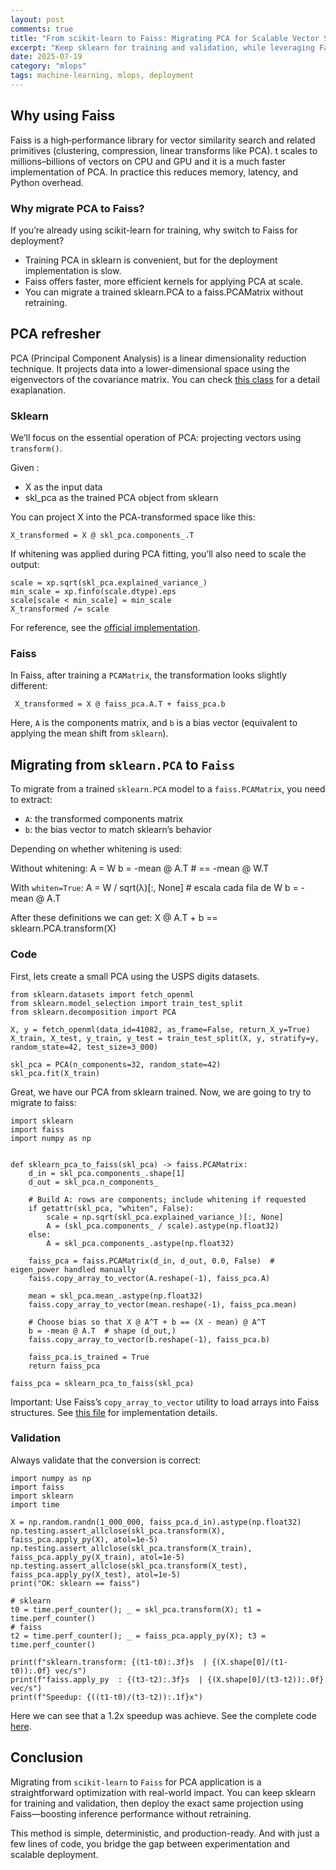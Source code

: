```yaml
---
layout: post
comments: true
title: "From scikit-learn to Faiss: Migrating PCA for Scalable Vector Search"
excerpt: "Keep sklearn for training and validation, while leveraging Faiss for high-performance production inference."
date: 2025-07-19
category: "mlops"
tags: machine-learning, mlops, deployment
---
```


## Why using Faiss ##

Faiss is a high‑performance library for vector similarity search and related primitives (clustering, compression, linear transforms like PCA). t scales to millions–billions of vectors on CPU and GPU and it is a much faster implementation of PCA. In practice this reduces memory, latency, and Python overhead.

### Why migrate PCA to Faiss? ###

If you’re already using scikit-learn for training, why switch to Faiss for deployment?

* Training PCA in sklearn is convenient, but for the deployment implementation is slow.
* Faiss offers faster, more efficient kernels for applying PCA at scale.
* You can migrate a trained sklearn.PCA to a faiss.PCAMatrix without retraining.

## PCA refresher ##

PCA (Principal Component Analysis) is a linear dimensionality reduction technique. It projects data into a lower-dimensional space using the eigenvectors of the covariance matrix. You can check [this class](https://youtu.be/dhK8nbtii6I?si=rEa2z5YDaGERLTfy) for a detail exaplanation.

### Sklearn ###

We’ll focus on the essential operation of PCA: projecting vectors using `transform()`.

Given :
* X as the input data
* skl_pca as the trained PCA object from sklearn

You can project X into the PCA-transformed space like this:

    X_transformed = X @ skl_pca.components_.T

If whitening was applied during PCA fitting, you’ll also need to scale the output:

    scale = xp.sqrt(skl_pca.explained_variance_)
    min_scale = xp.finfo(scale.dtype).eps
    scale[scale < min_scale] = min_scale
    X_transformed /= scale

For reference, see the [official implementation](https://github.com/scikit-learn/scikit-learn/blob/c5497b7f7/sklearn/decomposition/_base.py#L116).

### Faiss ###

In Faiss, after training a `PCAMatrix`, the transformation looks slightly different:

     X_transformed = X @ faiss_pca.A.T + faiss_pca.b

Here, `A` is the components matrix, and `b` is a bias vector (equivalent to applying the mean shift from `sklearn`).

## Migrating from `sklearn.PCA` to `Faiss` ##

To migrate from a trained `sklearn.PCA` model to a `faiss.PCAMatrix`, you need to extract:
* `A`: the transformed components matrix 
* `b`: the bias vector to match sklearn’s behavior

Depending on whether whitening is used:

Without whitening:
    A = W
    b = -mean @ A.T   # == -mean @ W.T

With `whiten=True`:
    A = W / sqrt(λ)[:, None]   # escala cada fila de W
    b = -mean @ A.T

After these definitions we can get:
    X @ A.T + b  ==  sklearn.PCA.transform(X)

### Code ###

First, lets create a small PCA using the  USPS digits datasets.

```
from sklearn.datasets import fetch_openml
from sklearn.model_selection import train_test_split
from sklearn.decomposition import PCA

X, y = fetch_openml(data_id=41082, as_frame=False, return_X_y=True)
X_train, X_test, y_train, y_test = train_test_split(X, y, stratify=y, random_state=42, test_size=3_000)

skl_pca = PCA(n_components=32, random_state=42)
skl_pca.fit(X_train)
```

Great, we have our PCA from sklearn trained. Now, we are going to try to migrate to faiss:

```
import sklearn
import faiss
import numpy as np


def sklearn_pca_to_faiss(skl_pca) -> faiss.PCAMatrix:
    d_in = skl_pca.components_.shape[1]
    d_out = skl_pca.n_components_

    # Build A: rows are components; include whitening if requested
    if getattr(skl_pca, "whiten", False):
        scale = np.sqrt(skl_pca.explained_variance_)[:, None]
        A = (skl_pca.components_ / scale).astype(np.float32)
    else:
        A = skl_pca.components_.astype(np.float32)

    faiss_pca = faiss.PCAMatrix(d_in, d_out, 0.0, False)  # eigen_power handled manually
    faiss.copy_array_to_vector(A.reshape(-1), faiss_pca.A)

    mean = skl_pca.mean_.astype(np.float32)
    faiss.copy_array_to_vector(mean.reshape(-1), faiss_pca.mean)

    # Choose bias so that X @ A^T + b == (X - mean) @ A^T
    b = -mean @ A.T  # shape (d_out,)
    faiss.copy_array_to_vector(b.reshape(-1), faiss_pca.b)

    faiss_pca.is_trained = True
    return faiss_pca

faiss_pca = sklearn_pca_to_faiss(skl_pca)
```

Important: Use Faiss’s `copy_array_to_vector` utility to load arrays into Faiss structures. See [this file](https://github.com/facebookresearch/faiss/blob/514b44fca8542bafe8640adcbf1cccce1900f74c/faiss/python/array_conversions.py#L128) for implementation details.

### Validation ###

Always validate that the conversion is correct:

```
import numpy as np
import faiss
import sklearn
import time

X = np.random.randn(1_000_000, faiss_pca.d_in).astype(np.float32)
np.testing.assert_allclose(skl_pca.transform(X), faiss_pca.apply_py(X), atol=1e-5)
np.testing.assert_allclose(skl_pca.transform(X_train), faiss_pca.apply_py(X_train), atol=1e-5)
np.testing.assert_allclose(skl_pca.transform(X_test), faiss_pca.apply_py(X_test), atol=1e-5)
print("OK: sklearn == faiss")

# sklearn
t0 = time.perf_counter(); _ = skl_pca.transform(X); t1 = time.perf_counter()
# faiss
t2 = time.perf_counter(); _ = faiss_pca.apply_py(X); t3 = time.perf_counter()

print(f"sklearn.transform: {(t1-t0):.3f}s  | {(X.shape[0]/(t1-t0)):.0f} vec/s")
print(f"faiss.apply_py  : {(t3-t2):.3f}s  | {(X.shape[0]/(t3-t2)):.0f} vec/s")
print(f"Speedup: {((t1-t0)/(t3-t2)):.1f}x")
```

Here we can see that a 1.2x speedup was achieve. See the complete code [here]().

## Conclusion ##

Migrating from `scikit-learn` to `Faiss` for PCA application is a straightforward optimization with real-world impact. You can keep sklearn for training and validation, then deploy the exact same projection using Faiss—boosting inference performance without retraining.

This method is simple, deterministic, and production-ready. And with just a few lines of code, you bridge the gap between experimentation and scalable deployment.
